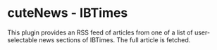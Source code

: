 # cuteNews - IBTimes

This plugin provides an RSS feed of articles from one of a list of user-selectable news sections of IBTimes. The full article is fetched.
